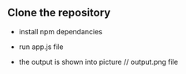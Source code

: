 ## Clone the repository

- install npm dependancies

- run app.js file

- the output is shown into picture // output.png file